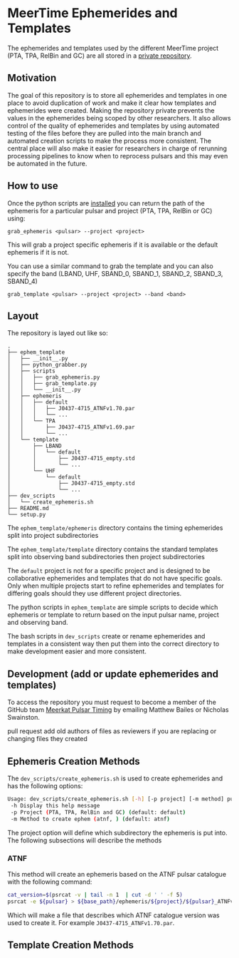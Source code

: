 # MeerTime Ephemerides and Templates

The ephemerides and templates used by the different MeerTime project (PTA, TPA, RelBin and GC) are all stored in a [private repository](https://github.com/OZGrav/meertime_ephemerides_and_templates).

## Motivation

The goal of this repository is to store all ephemerides and templates in one place to avoid duplication of work and make it clear how templates and ephemerides were created.
Making the repository private prevents the values in the ephemerides being scoped by other researchers.
It also allows control of the quality of ephemerides and templates by using automated testing of the files before they are pulled into the main branch and automated creation scripts to make the process more consistent.
The central place will also make it easier for researchers in charge of rerunning processing pipelines to know when to reprocess pulsars and this may even be automated in the future.

## How to use

Once the python scripts are [installed](https://github.com/OZGrav/meertime_ephemerides_and_templates#installation) you can return the path of the ephemeris for a particular pulsar and project (PTA, TPA, RelBin or GC) using:

```
grab_ephemeris <pulsar> --project <project>
```

This will grab a project specific ephemeris if it is available or the default ephemeris if it is not.

You can use a similar command to grab the template and you can also specify the band (LBAND, UHF, SBAND_0, SBAND_1, SBAND_2, SBAND_3, SBAND_4)

```
grab_template <pulsar> --project <project> --band <band>
```

## Layout

The repository is layed out like so:

```
.
├── ephem_template
│   ├── __init__.py
│   ├── python_grabber.py
│   ├── scripts
│   │   ├── grab_ephemeris.py
│   │   ├── grab_template.py
│   │   └── __init__.py
│   ├── ephemeris
│   │   ├── default
│   │   │   ├── J0437-4715_ATNFv1.70.par
│   │   │   └── ...
│   │   └── TPA
│   │       ├── J0437-4715_ATNFv1.69.par
│   │       └── ...
│   └── template
│       ├── LBAND
│       │   └── default
│       │       ├── J0437-4715_empty.std
│       │       └── ...
│       └── UHF
│           └── default
│               ├── J0437-4715_empty.std
│               └── ...
├── dev_scripts
│   └── create_ephemeris.sh
├── README.md
└── setup.py
```

The `ephem_template/ephemeris` directory contains the timing ephemerides split into project subdirectories


The `ephem_template/template` directory contains the standard templates split into observing band subdirectories then project subdirectories

The `default` project is not for a specific project and is designed to be collaborative ephemerides and templates that do not have specific goals.
Only when multiple projects start to refine ephemerides and templates for differing goals should they use different project directories.

The python scripts in `ephem_template` are simple scripts to decide which ephemeris or template to return based on the input pulsar name, project and observing band.

The bash scripts in `dev_scripts` create or rename ephemerides and templates in a consistent way then put them into the correct directory to make development easier and more consistent.

## Development (add or update ephemerides and templates)

To access the repository you must request to become a member of the GitHub team [Meerkat Pulsar Timing](https://github.com/orgs/OZGrav/teams/meerkat-pulsar-timing) by emailing Matthew Bailes or Nicholas Swainston.


pull request add old authors of files as reviewers if you are replacing or changing files they created


## Ephemeris Creation Methods

The `dev_scripts/create_ephemeris.sh` is used to create ephemerides and has the following options:

``` sh
Usage: dev_scripts/create_ephemeris.sh [-h] [-p project] [-m method] pulsar
 -h Display this help message
 -p Project (PTA, TPA, RelBin and GC) (default: default)
 -m Method to create ephem (atnf, ) (default: atnf)
```

The project option will define which subdirectory the ephemeris is put into.
The following subsections will describe the methods

### ATNF

This method will create an ephemeris based on the ATNF pulsar catalogue with the following command:

``` sh
cat_version=$(psrcat -v | tail -n 1  | cut -d ' ' -f 5)
psrcat -e ${pulsar} > ${base_path}/ephemeris/${project}/${pulsar}_ATNFv${cat_version}.par
```

Which will make a file that describes which ATNF catalogue version was used to create it.
For example `J0437-4715_ATNFv1.70.par`.

## Template Creation Methods